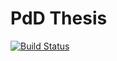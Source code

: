 # PdD Thesis

[![Build Status](https://travis-ci.org/vlstill/phd-thesis.svg?branch=master)](https://github.com/vlstill/phd-thesis/blob/pdf/thesis.pdf)
